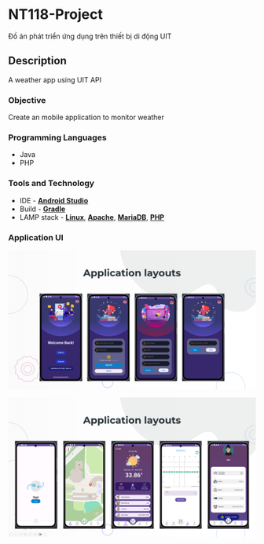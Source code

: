 # NT118-Project

Đồ án phát triển ứng dụng trên thiết bị di động UIT

## Description

A weather app using UIT API

### Objective

Create an mobile application to monitor weather

### Programming Languages

- Java
- PHP

### Tools and Technology

- IDE - [**Android Studio**](https://developer.android.com/studio)
- Build - [**Gradle**](https://gradle.org/)
- LAMP stack - [**Linux**](https://www.linux.org/), [**Apache**](https://httpd.apache.org/), [**MariaDB**](https://mariadb.org/), [**PHP**](https://www.php.net/)

### Application UI

![ui1](/Image/mobile-ui-1.png)

![ui1](/Image/mobile-ui-2.png)